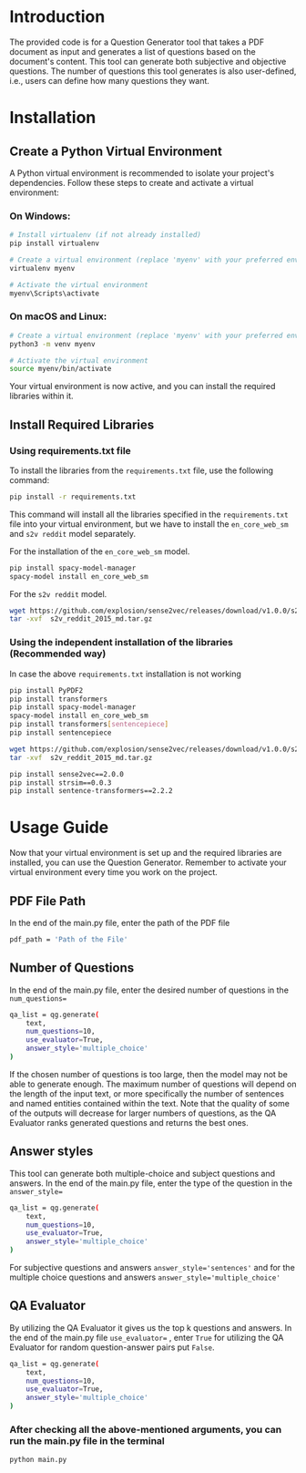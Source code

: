 # Introduction
The provided code is for a Question Generator tool that takes a PDF document as input and generates a list of questions based on the document's content. This tool can generate both subjective and objective questions. The number of questions this tool generates is also user-defined, i.e., users can define how many questions they want.

# Installation
## Create a Python Virtual Environment
A Python virtual environment is recommended to isolate your project's dependencies. Follow these steps to create and activate a virtual environment:

### On Windows:
```bash
# Install virtualenv (if not already installed)
pip install virtualenv

# Create a virtual environment (replace 'myenv' with your preferred environment name)
virtualenv myenv

# Activate the virtual environment
myenv\Scripts\activate
```
### On macOS and Linux:
```bash
# Create a virtual environment (replace 'myenv' with your preferred environment name)
python3 -m venv myenv

# Activate the virtual environment
source myenv/bin/activate
```
Your virtual environment is now active, and you can install the required libraries within it.

## Install Required Libraries
### Using requirements.txt file
To install the libraries from the `requirements.txt` file, use the following command:
```bash
pip install -r requirements.txt
```
This command will install all the libraries specified in the `requirements.txt` file into your virtual environment, but we have to install the `en_core_web_sm` and `s2v reddit` model separately.

For the installation of the `en_core_web_sm` model.
```bash
pip install spacy-model-manager
spacy-model install en_core_web_sm
```
For the `s2v reddit` model.
```bash
wget https://github.com/explosion/sense2vec/releases/download/v1.0.0/s2v_reddit_2015_md.tar.gz
tar -xvf  s2v_reddit_2015_md.tar.gz
```

### Using the independent installation of the libraries (Recommended way)
In case the above `requirements.txt` installation is not working
```bash
pip install PyPDF2
pip install transformers
pip install spacy-model-manager
spacy-model install en_core_web_sm
pip install transformers[sentencepiece]
pip install sentencepiece

wget https://github.com/explosion/sense2vec/releases/download/v1.0.0/s2v_reddit_2015_md.tar.gz
tar -xvf  s2v_reddit_2015_md.tar.gz

pip install sense2vec==2.0.0
pip install strsim==0.0.3
pip install sentence-transformers==2.2.2
```

# Usage Guide
Now that your virtual environment is set up and the required libraries are installed, you can use the Question Generator. Remember to activate your virtual environment every time you work on the project.


## PDF File Path
In the end of the main.py file, enter the path of the PDF file
```bash
pdf_path = 'Path of the File'
```
## Number of Questions
In the end of the main.py file, enter the desired number of questions in the `num_questions=`
```bash
qa_list = qg.generate(
    text,
    num_questions=10,
    use_evaluator=True,
    answer_style='multiple_choice'
)
```
If the chosen number of questions is too large, then the model may not be able to generate enough. The maximum number of questions will depend on the length of the input text, or more specifically the number of sentences and named entities contained within the text. Note that the quality of some of the outputs will decrease for larger numbers of questions, as the QA Evaluator ranks generated questions and returns the best ones.

## Answer styles
This tool can generate both multiple-choice and subject questions and answers. In the end of the main.py file, enter the type of the question in the `answer_style=`
```bash
qa_list = qg.generate(
    text,
    num_questions=10,
    use_evaluator=True,
    answer_style='multiple_choice'
)
```
For subjective questions and answers  `answer_style='sentences'` and for the multiple choice questions and answers `answer_style='multiple_choice'`

## QA Evaluator
By utilizing the QA Evaluator it gives us the top k questions and answers. In the end of the main.py file `use_evaluator=` , enter `True` for utilizing the QA Evaluator for random question-answer pairs put `False`.
```bash
qa_list = qg.generate(
    text,
    num_questions=10,
    use_evaluator=True,
    answer_style='multiple_choice'
)
```
### After checking all the above-mentioned arguments, you can run the main.py file in the terminal
```bash
python main.py
```
